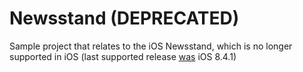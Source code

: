 # Newsstand (DEPRECATED)

Sample project that relates to the iOS Newsstand, which is no longer supported in iOS (last supported release [was](https://en.wikipedia.org/wiki/Newsstand_(software)) iOS 8.4.1)
